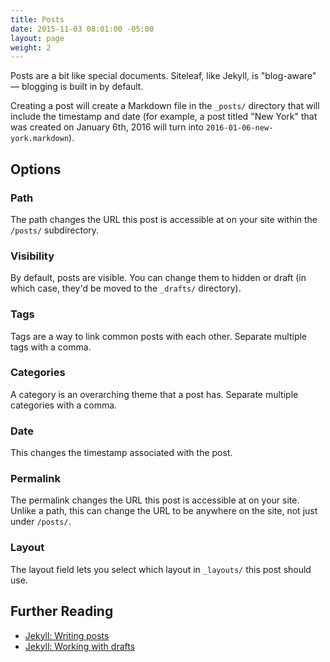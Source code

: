 ```yaml
---
title: Posts
date: 2015-11-03 08:01:00 -05:00
layout: page
weight: 2
---
```


Posts are a bit like special documents. Siteleaf, like Jekyll, is "blog-aware" — blogging is built in by default.

Creating a post will create a Markdown file in the `_posts/` directory that will include the timestamp and date (for example, a post titled "New York" that was created on January 6th, 2016 will turn into `2016-01-06-new-york.markdown`).

## Options

### Path

The path changes the URL this post is accessible at on your site within the `/posts/` subdirectory.

### Visibility

By default, posts are visible. You can change them to hidden or draft (in which case, they'd be moved to the `_drafts/` directory).

### Tags

Tags are a way to link common posts with each other. Separate multiple tags with a comma.

### Categories

A category is an overarching theme that a post has. Separate multiple categories with a comma.

### Date

This changes the timestamp associated with the post.

### Permalink

The permalink changes the URL this post is accessible at on your site. Unlike a path, this can change the URL to be anywhere on the site, not just under `/posts/`.

### Layout

The layout field lets you select which layout in `_layouts/` this post should use.

## Further Reading

- [Jekyll: Writing posts](http://jekyllrb.com/docs/posts/)
- [Jekyll: Working with drafts](http://jekyllrb.com/docs/drafts/)
